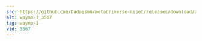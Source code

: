 ```yaml
---
src: https://github.com/Dadaism6/metadriverse-asset/releases/download/assetsv1.0.1/waymo-1_3567.mp4
alt: waymo-1_3567
tag: waymo-1
vid: 3567
---
```

